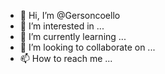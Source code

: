 - 👋 Hi, I’m @Gersoncoello
- 👀 I’m interested in ...
- 🌱 I’m currently learning ...
- 💞️ I’m looking to collaborate on ...
- 📫 How to reach me ...

<!---
Gersoncoello/Gersoncoello is a ✨ special ✨ repository because its `README.md` (this file) appears on your GitHub profile.
You can click the Preview link to take a look at your changes.
--->

